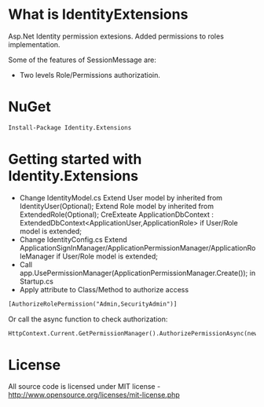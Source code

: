 # What is IdentityExtensions

Asp.Net Identity permission extesions. Added permissions to roles implementation.

Some of the features of SessionMessage are:

  * Two levels Role/Permissions authorizatioin.

# NuGet
```xml
Install-Package Identity.Extensions
```
# Getting started with Identity.Extensions

  * Change IdentityModel.cs
  Extend User model by inherited from IdentityUser(Optional); 
  Extend Role model by inherited from ExtendedRole(Optional);
  CreExteate ApplicationDbContext : ExtendedDbContext<ApplicationUser,ApplicationRole> if User/Role model is extended;
  * Change IdentityConfig.cs
  Extend ApplicationSignInManager/ApplicationPermissionManager/ApplicationRoleManager if User/Role model is extended;
  * Call app.UsePermissionManager(ApplicationPermissionManager.Create()); in Startup.cs
  * Apply attribute to Class/Method to authorize access
```xml
[AuthorizeRolePermission("Admin,SecurityAdmin")]
```
Or call the async function to check authorization:
```xml
HttpContext.Current.GetPermissionManager().AuthorizePermissionAsync(new List<string> { "Admin" }).Result
```
# License
All source code is licensed under MIT license - http://www.opensource.org/licenses/mit-license.php
